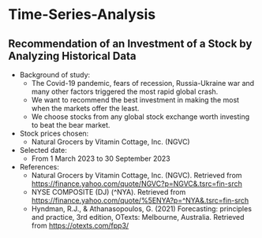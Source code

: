 # Time-Series-Analysis 

## Recommendation of an Investment of a Stock by Analyzing Historical Data 
- Background of study:
  - The Covid-19 pandemic, fears of recession, Russia-Ukraine war and many other factors triggered the most rapid global crash.
  - We want to recommend the best investment in making the most when the markets offer the least.
  - We choose stocks from any global stock exchange worth investing to beat the bear market. 
- Stock prices chosen:
  - Natural Grocers by Vitamin Cottage, Inc. (NGVC) 
- Selected date:
  - From 1 March 2023 to 30 September 2023
- References: 
  - Natural Grocers by Vitamin Cottage, Inc. (NGVC). Retrieved from https://finance.yahoo.com/quote/NGVC?p=NGVC&.tsrc=fin-srch
  - NYSE COMPOSITE (DJ) (^NYA). Retrieved from https://finance.yahoo.com/quote/%5ENYA?p=^NYA&.tsrc=fin-srch
  - Hyndman, R.J., & Athanasopoulos, G. (2021) Forecasting: principles and practice, 3rd edition, OTexts: Melbourne, Australia. Retrieved from https://otexts.com/fpp3/
